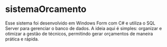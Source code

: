 # sistemaOrcamento
Esse sistema foi desenvolvido em Windows Form com C# e utiliza o SQL Server para gerenciar o banco de dados. A ideia aqui é simples: organizar e otimizar a gestão de técnicos, permitindo gerar orçamentos de maneira prática e rápida.
